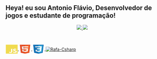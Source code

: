 ## Heya! eu sou Antonio Flávio, Desenvolvedor de jogos e estudante de programação!
<div align="center">
  <a href="https://github.com/FlavioSepulveda">
  <img height="180em" src="https://github-readme-stats.vercel.app/api?username=flaviosepulveda&show_icons=true&theme=dark&include_all_commits=true&count_private=true"/>
  <img height="180em" src="https://github-readme-stats.vercel.app/api/top-langs/?username=flaviosepulveda&layout=compact&langs_count=7&theme=dark"/>
</div>

   ##
  
  <div style="display: inline_block"><br>
  <img align="center" alt="Rafa-Js" height="30" width="40" src="https://raw.githubusercontent.com/devicons/devicon/master/icons/javascript/javascript-plain.svg">
  <img align="center" alt="Rafa-HTML" height="30" width="40" src="https://raw.githubusercontent.com/devicons/devicon/master/icons/html5/html5-original.svg">
  <img align="center" alt="Rafa-CSS" height="30" width="40" src="https://raw.githubusercontent.com/devicons/devicon/master/icons/css3/css3-original.svg">
  <img align="center" alt="Rafa-Csharp" height="30" width="40" src="https://icongr.am/devicon/csharp-plain.svg?size=128&color=currentColor">
</div>
  
  ##
  
  
